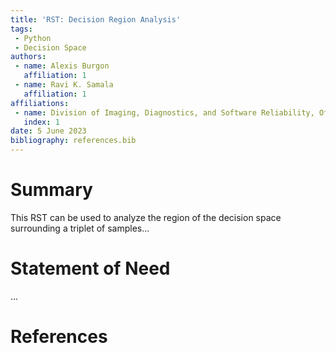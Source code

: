 ```yaml
---
title: 'RST: Decision Region Analysis'
tags:
 - Python
 - Decision Space
authors:
 - name: Alexis Burgon
   affiliation: 1
 - name: Ravi K. Samala
   affiliation: 1
affiliations:
 - name: Division of Imaging, Diagnostics, and Software Reliability, Office of Science and Engineering Laboratories, Center for Devices and Radiological Health, U.S., Food and Drug Administration
   index: 1
date: 5 June 2023
bibliography: references.bib
---
```


# Summary
This RST can be used to analyze the region of the decision space surrounding a triplet of samples...
# Statement of Need
...
# References
